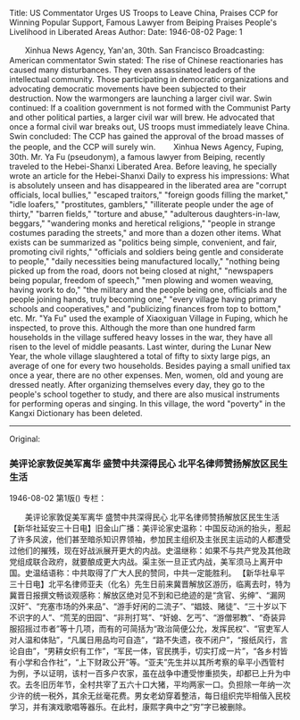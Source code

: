 Title: US Commentator Urges US Troops to Leave China, Praises CCP for Winning Popular Support, Famous Lawyer from Beiping Praises People's Livelihood in Liberated Areas
Author:
Date: 1946-08-02
Page: 1

　　Xinhua News Agency, Yan'an, 30th. San Francisco Broadcasting: American commentator Swin stated: The rise of Chinese reactionaries has caused many disturbances. They even assassinated leaders of the intellectual community. Those participating in democratic organizations and advocating democratic movements have been subjected to their destruction. Now the warmongers are launching a larger civil war. Swin continued: If a coalition government is not formed with the Communist Party and other political parties, a larger civil war will brew. He advocated that once a formal civil war breaks out, US troops must immediately leave China. Swin concluded: The CCP has gained the approval of the broad masses of the people, and the CCP will surely win.
　　Xinhua News Agency, Fuping, 30th. Mr. Ya Fu (pseudonym), a famous lawyer from Beiping, recently traveled to the Hebei-Shanxi Liberated Area. Before leaving, he specially wrote an article for the Hebei-Shanxi Daily to express his impressions: What is absolutely unseen and has disappeared in the liberated area are "corrupt officials, local bullies," "escaped traitors," "foreign goods filling the market," "idle loafers," "prostitutes, gamblers," "illiterate people under the age of thirty," "barren fields," "torture and abuse," "adulterous daughters-in-law, beggars," "wandering monks and heretical religions," "people in strange costumes parading the streets," and more than a dozen other items. What exists can be summarized as "politics being simple, convenient, and fair, promoting civil rights," "officials and soldiers being gentle and considerate to people," "daily necessities being manufactured locally," "nothing being picked up from the road, doors not being closed at night," "newspapers being popular, freedom of speech," "men plowing and women weaving, having work to do," "the military and the people being one, officials and the people joining hands, truly becoming one," "every village having primary schools and cooperatives," and "publicizing finances from top to bottom," etc. Mr. "Ya Fu" used the example of Xiaoxiguan Village in Fuping, which he inspected, to prove this. Although the more than one hundred farm households in the village suffered heavy losses in the war, they have all risen to the level of middle peasants. Last winter, during the Lunar New Year, the whole village slaughtered a total of fifty to sixty large pigs, an average of one for every two households. Besides paying a small unified tax once a year, there are no other expenses. Men, women, old and young are dressed neatly. After organizing themselves every day, they go to the people's school together to study, and there are also musical instruments for performing operas and singing. In this village, the word "poverty" in the Kangxi Dictionary has been deleted.



<hr /> 

Original: 


### 美评论家敦促美军离华  盛赞中共深得民心  北平名律师赞扬解放区民生生活

1946-08-02
第1版()
专栏：

　　美评论家敦促美军离华
    盛赞中共深得民心
    北平名律师赞扬解放区民生生活
    【新华社延安三十日电】旧金山广播：美评论家史温称：中国反动派的抬头，惹起了许多风波，他们甚至暗杀知识界领袖，参加民主组织及主张民主运动的人都遭受过他们的摧残，现在好战派展开更大的内战。史温继称：如果不与共产党及其他政党组成联合政府，就要酿成更大内战。渠主张一旦正式内战，美军须马上离开中国。史温结语称：中共取得了广大人民的赞同，中共一定能胜利。
    【新华社阜平三十日电】北平名律师亚夫（化名）先生日前来冀晋解放区游历，临离去时，特为冀晋日报撰文畅谈观感称：解放区绝对见不到和已绝迹的是“贪官、劣绅”、“漏网汉奸”、“充塞市场的外来品”、“游手好闲的二流子”、“娼妓、赌徒”、“三十岁以下不识字的人”、“荒芜的田园”、“非刑打骂”、“奸媳、乞丐”、“游僧邪教”、“奇装异服招摇过市者”等十几项，而有的可简括为“政治简便公允，发挥民权”、“官吏军人对人温和体贴”，“凡属日用品均可自造”，“路不失遗，夜不闭户”，“报纸风行，言论自由”，“男耕女织有工作”，“军民一体，官民携手，切实打成一片”，“各乡村皆有小学和合作社”，“上下财政公开”等。“亚夫”先生并以其所考察的阜平小西管村为例，予以证明，该村一百多户农家，虽在战争中遭受惨重损失，却都已上升为中农。去冬旧历年节，全村共宰了五六十口大猪，平均两家一口。负担除一年纳一次少许的统一税外，其余无丝毫花费。男女老幼穿着整洁，每日组织完毕相偕入民校学习，并有演戏歌唱等器乐。在此村，康熙字典中之“穷”字已被删除。
